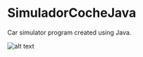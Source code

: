 # SimuladorCocheJava


Car simulator program created using Java.


![alt text](http://i1210.photobucket.com/albums/cc420/mj4ever001/SimuladorCoche.png)

